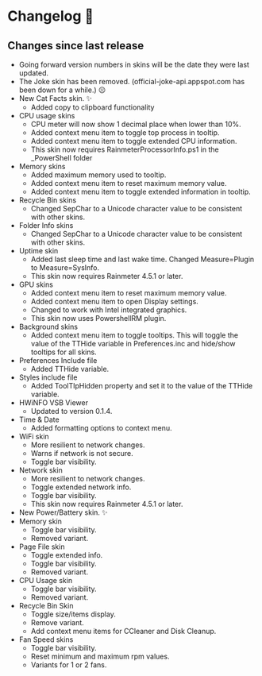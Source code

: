# Changelog 📝

## Changes since last release

- Going forward version numbers in skins will be the date they were last updated.
- The Joke skin has been removed. (official-joke-api.appspot.com has been down for a while.) ☹
- New Cat Facts skin. ✨
  - Added copy to clipboard functionality
- CPU usage skins
  - CPU meter will now show 1 decimal place when lower than 10%.
  - Added context menu item to toggle top process in tooltip.
  - Added context menu item to toggle extended CPU information.
  - This skin now requires RainmeterProcessorInfo.ps1 in the _PowerShell folder
- Memory skins
  - Added maximum memory used to tooltip.
  - Added context menu item to reset maximum memory value.
  - Added context menu item to toggle extended information in tooltip.
- Recycle Bin skins
  - Changed SepChar to a Unicode character value to be consistent with other skins.
- Folder Info skins
  - Changed SepChar to a Unicode character value to be consistent with other skins.
- Uptime skin
  - Added last sleep time and last wake time. Changed Measure=Plugin to Measure=SysInfo.
  - This skin now requires Rainmeter 4.5.1 or later.
- GPU skins
  - Added context menu item to reset maximum memory value.
  - Added context menu item to open Display settings.
  - Changed to work with Intel integrated graphics.
  - This skin now uses PowershellRM plugin.
- Background skins
  - Added context menu item to toggle tooltips. This will toggle the value of the TTHide variable in Preferences.inc and hide/show tooltips for all skins.
- Preferences Include file
  - Added TTHide variable.
- Styles include file
  - Added ToolTIpHidden property and set it to the value of the TTHide variable.
- HWiNFO VSB Viewer
  - Updated to version 0.1.4.
- Time & Date
  - Added formatting options to context menu.
- WiFi skin
  - More resilient to network changes.
  - Warns if network is not secure.
  - Toggle bar visibility.
- Network skin
  - More resilient to network changes.
  - Toggle extended network info.
  - Toggle bar visibility.
  - This skin now requires Rainmeter 4.5.1 or later.
- New Power/Battery skin. ✨
- Memory skin
  - Toggle bar visibility.
  - Removed variant.
- Page File skin
  - Toggle extended info.
  - Toggle bar visibility.
  - Removed variant.
- CPU Usage skin
  - Toggle bar visibility.
  - Removed variant.
- Recycle Bin Skin
  - Toggle size/items display.
  - Remove variant.
  - Add context menu items for CCleaner and Disk Cleanup.
- Fan Speed skins
  - Toggle bar visibility.
  - Reset minimum and maximum rpm values.
  - Variants for 1 or 2 fans.

